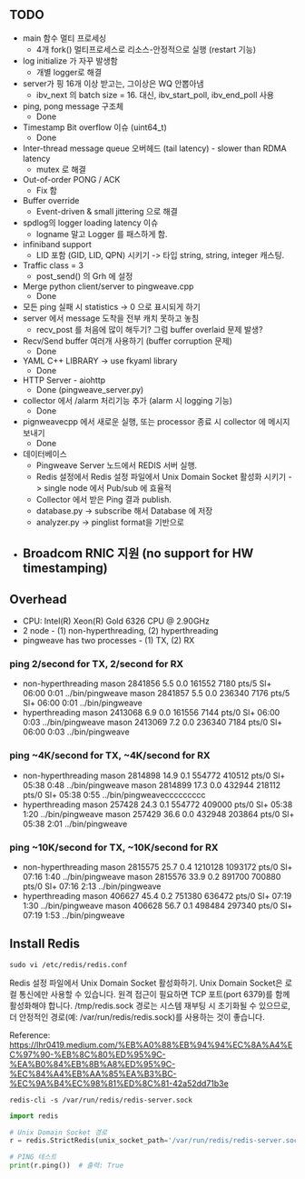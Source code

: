 ## TODO

- main 함수 멀티 프로세싱
    - 4개 fork() 멀티프로세스로 리소스-안정적으로 실행 (restart 기능)
- log initialize 가 자꾸 발생함
    - 개별 logger로 해결
- server가 핑 16개 이상 받고는, 그이상은 WQ 안뽑아냄
    - ibv_next 의 batch size = 16. 대신, ibv_start_poll, ibv_end_poll 사용
- ping, pong message 구조체
    - Done
- Timestamp Bit overflow 이슈 (uint64_t)
    - Done
- Inter-thread message queue 오버헤드 (tail latency) - slower than RDMA latency
    - mutex 로 해결
- Out-of-order PONG / ACK
    - Fix 함
- Buffer override
    - Event-driven & small jittering 으로 해결
- spdlog의 logger loading latency 이슈
    - logname 말고 Logger 를 패스하게 함.
- infiniband support
    - LID 포함 (GID, LID, QPN) 시키기 -> 타입 string, string, integer 캐스팅.
- Traffic class = 3
    - post_send() 의 Grh 에 설정
- Merge python client/server to pingweave.cpp
    - Done
- 모든 ping 실패 시 statistics -> 0 으로 표시되게 하기
- server 에서 message 도착을 전부 캐치 못하고 놓침
    - recv_post 를 처음에 많이 해두기? 그럼 buffer overlaid 문제 발생?
- Recv/Send buffer 여러개 사용하기 (buffer corruption 문제)
    - Done
- YAML C++ LIBRARY  -> use fkyaml library
    - Done
- HTTP Server - aiohttp
    - Done (pingweave_server.py)
- collector 에서 /alarm 처리기능 추가 (alarm 시 logging 기능)
    - Done
- pignweavecpp 에서 새로운 실행, 또는 processor 종료 시 collector 에 메시지 보내기
    - Done
- 데이터베이스
    - Pingweave Server 노드에서 REDIS 서버 실행. 
    - Redis 설정에서 Redis 설정 파일에서 Unix Domain Socket 활성화 시키기 -> single node 에서 Pub/sub 에 효율적
    - Collector 에서 받은 Ping 결과 publish.
    - database.py -> subscribe 해서 Database 에 저장
    - analyzer.py -> pinglist format을 기반으로 
- Broadcom RNIC 지원 (no support for HW timestamping)
    -

## Overhead
* CPU: Intel(R) Xeon(R) Gold 6326 CPU @ 2.90GHz
* 2 node - (1) non-hyperthreading, (2) hyperthreading
* pingweave has two processes - (1) TX, (2) RX
### ping 2/second for TX, 2/second for RX
- non-hyperthreading
    mason    2841856  5.5  0.0 161552  7180 pts/5    Sl+  06:00   0:01 ../bin/pingweave
    mason    2841857  5.5  0.0 236340  7176 pts/5    Sl+  06:00   0:01 ../bin/pingweave
- hyperthreading
    mason    2413068  6.9  0.0 161556  7144 pts/0    Sl+  06:00   0:03 ../bin/pingweave
    mason    2413069  7.2  0.0 236340  7184 pts/0    Sl+  06:00   0:03 ../bin/pingweave
### ping ~4K/second for TX, ~4K/second for RX
- non-hyperthreading
    mason    2814898 14.9  0.1 554772 410512 pts/0   Sl+  05:38   0:48 ../bin/pingweave
    mason    2814899 17.3  0.0 432944 218112 pts/0   Sl+  05:38   0:55 ../bin/pingweaveccccccccc
- hyperthreading
    mason     257428 24.3  0.1 554772 409000 pts/0   Sl+  05:38   1:20 ../bin/pingweave
    mason     257429 36.6  0.0 432948 203864 pts/0   Sl+  05:38   2:01 ../bin/pingweave
### ping ~10K/second for TX, ~10K/second for RX
- non-hyperthreading
    mason    2815575 25.7  0.4 1210128 1093172 pts/0 Sl+  07:16   1:40 ../bin/pingweave
    mason    2815576 33.9  0.2 891700 700880 pts/0   Sl+  07:16   2:13 ../bin/pingweave
- hyperthreading
    mason     406627 45.4  0.2 751380 636472 pts/0   Sl+  07:19   1:30 ../bin/pingweave
    mason     406628 56.7  0.1 498484 297340 pts/0   Sl+  07:19   1:53 ../bin/pingweave


## Install Redis

```
sudo vi /etc/redis/redis.conf
```

Redis 설정 파일에서 Unix Domain Socket 활성화하기.
Unix Domain Socket은 로컬 통신에만 사용할 수 있습니다.
원격 접근이 필요하면 TCP 포트(port 6379)를 함께 활성화해야 합니다.
/tmp/redis.sock 경로는 시스템 재부팅 시 초기화될 수 있으므로, 더 안정적인 경로(예: /var/run/redis/redis.sock)를 사용하는 것이 좋습니다.

Reference: https://lhr0419.medium.com/%EB%A0%88%EB%94%94%EC%8A%A4%EC%97%90-%EB%8C%80%ED%95%9C-%EA%B0%84%EB%8B%A8%ED%95%9C-%EC%84%A4%EB%AA%85%EA%B3%BC-%EC%9A%B4%EC%98%81%ED%8C%81-42a52dd71b3e

```
redis-cli -s /var/run/redis/redis-server.sock
```

```python
import redis

# Unix Domain Socket 경로
r = redis.StrictRedis(unix_socket_path='/var/run/redis/redis-server.sock', decode_responses=True)

# PING 테스트
print(r.ping())  # 출력: True
```
